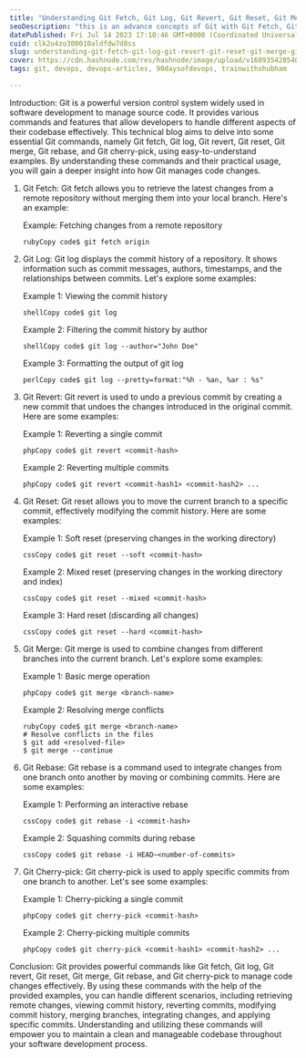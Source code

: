 ```yaml
---
title: "Understanding Git Fetch, Git Log, Git Revert, Git Reset, Git Merge, Git Rebase, and Git Cherry-pick with Examples"
seoDescription: "this is an advance concepts of Git with Git Fetch, Git Log, Git Revert, Git Reset, Git Merge, Git Rebase, and Git Cherry-pick"
datePublished: Fri Jul 14 2023 17:10:46 GMT+0000 (Coordinated Universal Time)
cuid: clk2u4zo300010aldfdw7d8ss
slug: understanding-git-fetch-git-log-git-revert-git-reset-git-merge-git-rebase-and-git-cherry-pick-with-examples
cover: https://cdn.hashnode.com/res/hashnode/image/upload/v1689354285406/2553e57f-c84b-4163-9093-1cba4e0d5f37.png
tags: git, devops, devops-articles, 90daysofdevops, trainwithshubham

---
```


Introduction: Git is a powerful version control system widely used in software development to manage source code. It provides various commands and features that allow developers to handle different aspects of their codebase effectively. This technical blog aims to delve into some essential Git commands, namely Git fetch, Git log, Git revert, Git reset, Git merge, Git rebase, and Git cherry-pick, using easy-to-understand examples. By understanding these commands and their practical usage, you will gain a deeper insight into how Git manages code changes.

1. Git Fetch: Git fetch allows you to retrieve the latest changes from a remote repository without merging them into your local branch. Here's an example:
    
    Example: Fetching changes from a remote repository
    
    ```plaintext
    rubyCopy code$ git fetch origin
    ```
    
2. Git Log: Git log displays the commit history of a repository. It shows information such as commit messages, authors, timestamps, and the relationships between commits. Let's explore some examples:
    
    Example 1: Viewing the commit history
    
    ```plaintext
    shellCopy code$ git log
    ```
    
    Example 2: Filtering the commit history by author
    
    ```plaintext
    shellCopy code$ git log --author="John Doe"
    ```
    
    Example 3: Formatting the output of git log
    
    ```plaintext
    perlCopy code$ git log --pretty=format:"%h - %an, %ar : %s"
    ```
    
3. Git Revert: Git revert is used to undo a previous commit by creating a new commit that undoes the changes introduced in the original commit. Here are some examples:
    
    Example 1: Reverting a single commit
    
    ```plaintext
    phpCopy code$ git revert <commit-hash>
    ```
    
    Example 2: Reverting multiple commits
    
    ```plaintext
    phpCopy code$ git revert <commit-hash1> <commit-hash2> ...
    ```
    
4. Git Reset: Git reset allows you to move the current branch to a specific commit, effectively modifying the commit history. Here are some examples:
    
    Example 1: Soft reset (preserving changes in the working directory)
    
    ```plaintext
    cssCopy code$ git reset --soft <commit-hash>
    ```
    
    Example 2: Mixed reset (preserving changes in the working directory and index)
    
    ```plaintext
    cssCopy code$ git reset --mixed <commit-hash>
    ```
    
    Example 3: Hard reset (discarding all changes)
    
    ```plaintext
    cssCopy code$ git reset --hard <commit-hash>
    ```
    
5. Git Merge: Git merge is used to combine changes from different branches into the current branch. Let's explore some examples:
    
    Example 1: Basic merge operation
    
    ```plaintext
    phpCopy code$ git merge <branch-name>
    ```
    
    Example 2: Resolving merge conflicts
    
    ```plaintext
    rubyCopy code$ git merge <branch-name>
    # Resolve conflicts in the files
    $ git add <resolved-file>
    $ git merge --continue
    ```
    
6. Git Rebase: Git rebase is a command used to integrate changes from one branch onto another by moving or combining commits. Here are some examples:
    
    Example 1: Performing an interactive rebase
    
    ```plaintext
    cssCopy code$ git rebase -i <commit-hash>
    ```
    
    Example 2: Squashing commits during rebase
    
    ```plaintext
    cssCopy code$ git rebase -i HEAD~<number-of-commits>
    ```
    
7. Git Cherry-pick: Git cherry-pick is used to apply specific commits from one branch to another. Let's see some examples:
    
    Example 1: Cherry-picking a single commit
    
    ```plaintext
    phpCopy code$ git cherry-pick <commit-hash>
    ```
    
    Example 2: Cherry-picking multiple commits
    
    ```plaintext
    phpCopy code$ git cherry-pick <commit-hash1> <commit-hash2> ...
    ```
    

Conclusion: Git provides powerful commands like Git fetch, Git log, Git revert, Git reset, Git merge, Git rebase, and Git cherry-pick to manage code changes effectively. By using these commands with the help of the provided examples, you can handle different scenarios, including retrieving remote changes, viewing commit history, reverting commits, modifying commit history, merging branches, integrating changes, and applying specific commits. Understanding and utilizing these commands will empower you to maintain a clean and manageable codebase throughout your software development process.
